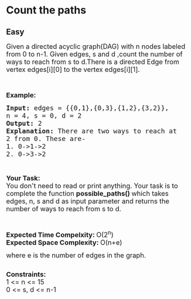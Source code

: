 # Count the paths
## Easy
<div class="problems_problem_content__Xm_eO"><p><span style="font-size:18px">Given a directed acyclic graph(DAG) with n nodes labeled from 0 to n-1. Given edges, s and d ,count the number of ways to reach from s to d.</span><span style="font-size:18px">There is a directed Edge from vertex edges[i][0]&nbsp;to the vertex&nbsp;edges[i][1].</span></p>

<p><span style="font-size:18px">&nbsp;</span></p>

<p><span style="font-size:18px"><strong>Example:</strong></span></p>

<pre><span style="font-size:18px"><strong>Input: </strong>edges = {{0,1},{0,3},{1,2},{3,2}}, 
n = 4, s = 0, d = 2
<strong>Output: </strong>2
<strong>Explanation: </strong>There are two ways to reach at 
2 from 0. These are-
1. 0-&gt;1-&gt;2
2. 0-&gt;3-&gt;2</span>
</pre>

<p>&nbsp;</p>

<p><span style="font-size:18px"><strong>Your Task:</strong><br>
You don't need to read or print anything. Your task is to complete the function&nbsp;<strong>possible_paths()&nbsp;</strong>which takes edges, n, s and d as input parameter and returns the number of ways to reach from s to d.</span></p>

<p>&nbsp;</p>

<p><span style="font-size:18px"><strong>Expected Time Compelxity:&nbsp;</strong>O(2<sup>n</sup>)<br>
<strong>Expected Space Complexity:&nbsp;</strong>O(n+e) </span></p>

<p><span style="font-size:18px">where e is the number of edges in the graph.</span><br>
&nbsp;</p>

<p><span style="font-size:18px"><strong>Constraints:</strong><br>
1 &lt;= n &lt;= 15<br>
0 &lt;= s, d &lt;= n-1</span></p>
</div>